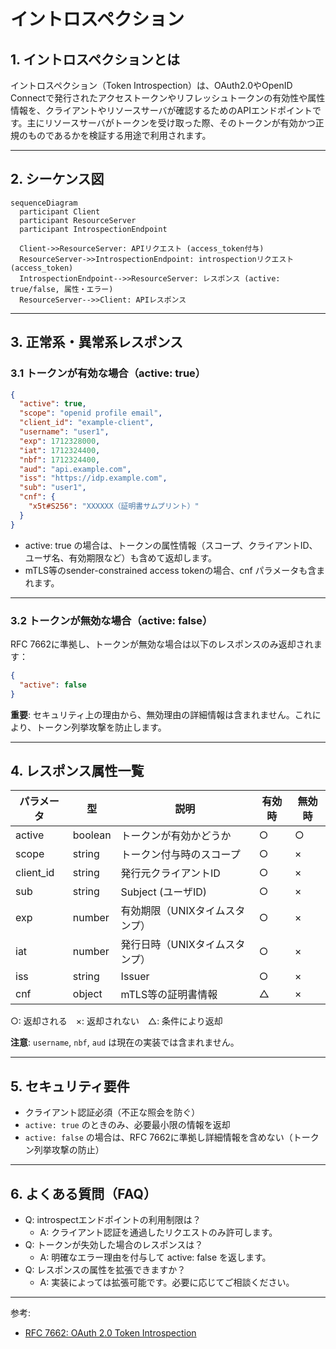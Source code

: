 # イントロスペクション

## 1. イントロスペクションとは

イントロスペクション（Token Introspection）は、OAuth2.0やOpenID Connectで発行されたアクセストークンやリフレッシュトークンの有効性や属性情報を、クライアントやリソースサーバが確認するためのAPIエンドポイントです。主にリソースサーバがトークンを受け取った際、そのトークンが有効かつ正規のものであるかを検証する用途で利用されます。

---

## 2. シーケンス図

```mermaid
sequenceDiagram
  participant Client
  participant ResourceServer
  participant IntrospectionEndpoint

  Client->>ResourceServer: APIリクエスト (access_token付与)
  ResourceServer->>IntrospectionEndpoint: introspectionリクエスト (access_token)
  IntrospectionEndpoint-->>ResourceServer: レスポンス (active: true/false, 属性・エラー)
  ResourceServer-->>Client: APIレスポンス
```

---

## 3. 正常系・異常系レスポンス

### 3.1 トークンが有効な場合（active: true）

```json
{
  "active": true,
  "scope": "openid profile email",
  "client_id": "example-client",
  "username": "user1",
  "exp": 1712328000,
  "iat": 1712324400,
  "nbf": 1712324400,
  "aud": "api.example.com",
  "iss": "https://idp.example.com",
  "sub": "user1",
  "cnf": {
    "x5t#S256": "XXXXXX（証明書サムプリント）"
  }
}
```
- active: true の場合は、トークンの属性情報（スコープ、クライアントID、ユーザ名、有効期限など）も含めて返却します。
- mTLS等のsender-constrained access tokenの場合、cnf パラメータも含まれます。

---

### 3.2 トークンが無効な場合（active: false）

RFC 7662に準拠し、トークンが無効な場合は以下のレスポンスのみ返却されます：

```json
{
  "active": false
}
```

**重要**: セキュリティ上の理由から、無効理由の詳細情報は含まれません。これにより、トークン列挙攻撃を防止します。

---

## 4. レスポンス属性一覧

| パラメータ | 型      | 説明                           | 有効時 | 無効時 |
|-----------|---------|--------------------------------|--------|--------|
| active    | boolean | トークンが有効かどうか         | ○      | ○      |
| scope     | string  | トークン付与時のスコープ       | ○      | ×      |
| client_id | string  | 発行元クライアントID           | ○      | ×      |
| sub       | string  | Subject (ユーザID)             | ○      | ×      |
| exp       | number  | 有効期限（UNIXタイムスタンプ） | ○      | ×      |
| iat       | number  | 発行日時（UNIXタイムスタンプ） | ○      | ×      |
| iss       | string  | Issuer                         | ○      | ×      |
| cnf       | object  | mTLS等の証明書情報             | △      | ×      |

○: 返却される　×: 返却されない　△: 条件により返却

**注意**: `username`, `nbf`, `aud` は現在の実装では含まれません。

---

## 5. セキュリティ要件

- クライアント認証必須（不正な照会を防ぐ）
- `active: true` のときのみ、必要最小限の情報を返却
- `active: false` の場合は、RFC 7662に準拠し詳細情報を含めない（トークン列挙攻撃の防止）

---

## 6. よくある質問（FAQ）

- Q: introspectエンドポイントの利用制限は？
    - A: クライアント認証を通過したリクエストのみ許可します。
- Q: トークンが失効した場合のレスポンスは？
    - A: 明確なエラー理由を付与して active: false を返します。
- Q: レスポンスの属性を拡張できますか？
    - A: 実装によっては拡張可能です。必要に応じてご相談ください。

---

参考:
- [RFC 7662: OAuth 2.0 Token Introspection](https://datatracker.ietf.org/doc/html/rfc7662)
